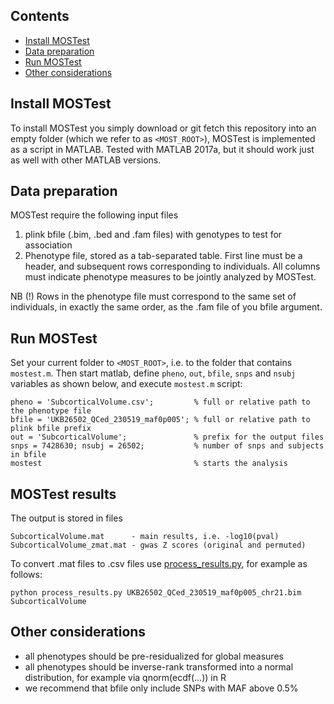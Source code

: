 ## Contents

* [Install MOSTest](#install-mostest)
* [Data preparation](#data-preparation)
* [Run MOSTest](#run-mostest)
* [Other considerations](#other-considerations)

## Install MOSTest

To install MOSTest you simply download or git fetch this repository into an empty folder (which we refer to as `<MOST_ROOT>`),
MOSTest is implemented as a script in MATLAB.
Tested with MATLAB 2017a, but it should work just as well with other MATLAB versions.

## Data preparation

MOSTest require the following input files

1. plink bfile (.bim, .bed and .fam files) with genotypes to test for association
2. Phenotype file, stored as a tab-separated table. First line must be a header, and subsequent rows corresponding to individuals. All columns must indicate phenotype measures to be jointly analyzed by MOSTest.

NB (!) Rows in the phenotype file must correspond to the same set of individuals, in exactly the same order, as the .fam file of you bfile argument.

## Run MOSTest
Set your current folder to ``<MOST_ROOT>``, i.e. to the folder that contains ``mostest.m``.
Then start matlab, define ``pheno``, ``out``, ``bfile``, ``snps`` and ``nsubj`` variables as shown below,
and execute ``mostest.m`` script:
```
pheno = 'SubcorticalVolume.csv';         % full or relative path to the phenotype file
bfile = 'UKB26502_QCed_230519_maf0p005'; % full or relative path to plink bfile prefix
out = 'SubcorticalVolume';               % prefix for the output files
snps = 7428630; nsubj = 26502;           % number of snps and subjects in bfile
mostest                                  % starts the analysis
```

## MOSTest results

The output is stored in files
```
SubcorticalVolume.mat      - main results, i.e. -log10(pval)
SubcorticalVolume_zmat.mat - gwas Z scores (original and permuted)
```

To convert .mat files to .csv files use [process_results.py](process_results.py), for example as follows:

```
python process_results.py UKB26502_QCed_230519_maf0p005_chr21.bim SubcorticalVolume
```

## Other considerations

* all phenotypes should be pre-residualized for global measures
* all phenotypes should be inverse-rank transformed into a normal distribution, for example via qnorm(ecdf(...)) in R
* we recommend that bfile only include SNPs with MAF above 0.5%
